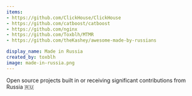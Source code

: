 ```yaml
---
items:
- https://github.com/ClickHouse/ClickHouse
- https://github.com/catboost/catboost
- https://github.com/nginx
- https://github.com/Toxblh/MTMR
- https://github.com/theKashey/awesome-made-by-russians

display_name: Made in Russia
created_by: toxblh
image: made-in-russia.png
---
```

Open source projects built in or receiving significant contributions from Russia 🇷🇺
